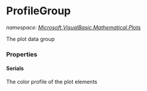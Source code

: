 ﻿# ProfileGroup
_namespace: <a href="#" onClick="load('/docs/Microsoft.VisualBasic.Mathematical.Plots/index.md')">Microsoft.VisualBasic.Mathematical.Plots</a>_

The plot data group




### Properties

#### Serials
The color profile of the plot elements

